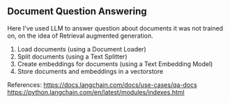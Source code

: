## Document Question Answering 

Here I've used LLM to answer question about documents it was not trained on, on the idea of Retrieval augmented generation.

1. Load documents (using a Document Loader)
2. Split documents (using a Text Splitter)
3. Create embeddings for documents (using a Text Embedding Model)
4. Store documents and embeddings in a vectorstore

References: https://docs.langchain.com/docs/use-cases/qa-docs
https://python.langchain.com/en/latest/modules/indexes.html

